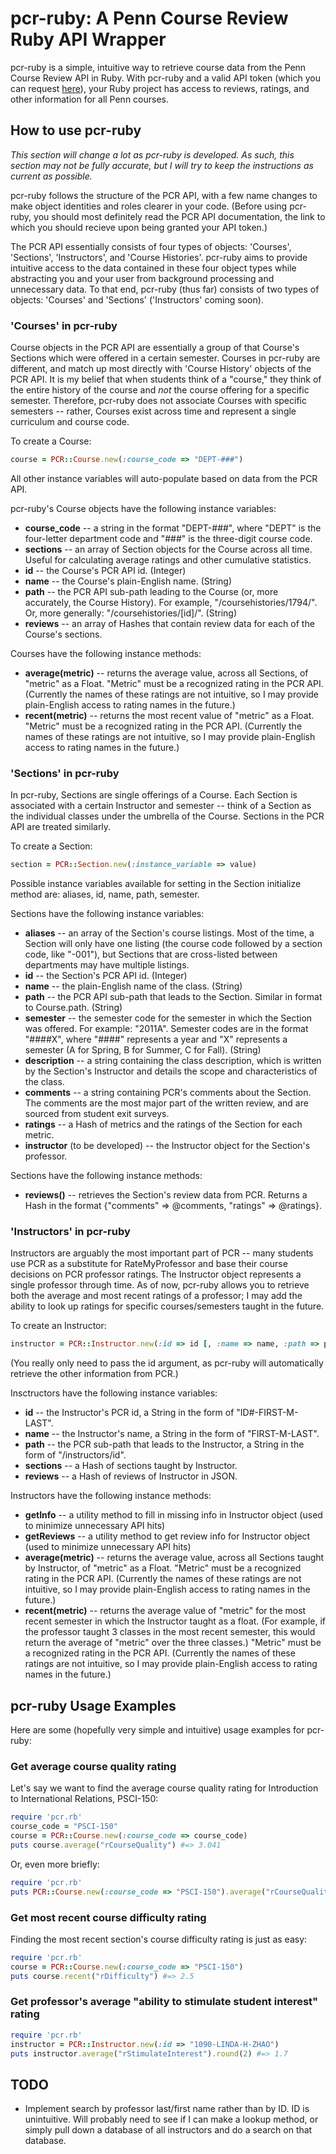 # pcr-ruby: A Penn Course Review Ruby API Wrapper #

pcr-ruby is a simple, intuitive way to retrieve course data from the Penn Course Review API in Ruby.  With pcr-ruby and a valid API token (which you can request [here](https://docs.google.com/spreadsheet/viewform?hl=en_US&formkey=dGZOZkJDaVkxdmc5QURUejAteFdBZGc6MQ#gid=0)), your Ruby project has access to reviews, ratings, and other information for all Penn courses.

## How to use pcr-ruby #

*This section will change a lot as pcr-ruby is developed.  As such, this section may not be fully accurate, but I will try to keep the instructions as current as possible.*

pcr-ruby follows the structure of the PCR API, with a few name changes to make object identities and roles clearer in your code.  (Before using pcr-ruby, you should most definitely read the PCR API documentation, the link to which you should recieve upon being granted your API token.)

The PCR API essentially consists of four types of objects: 'Courses', 'Sections', 'Instructors', and 'Course Histories'.  pcr-ruby aims to provide intuitive access to the data contained in these four object types while abstracting you and your user from background processing and unnecessary data.  To that end, pcr-ruby (thus far) consists of two types of objects: 'Courses' and 'Sections' ('Instructors' coming soon).

### 'Courses' in pcr-ruby ###

Course objects in the PCR API are essentially a group of that Course's Sections which were offered in a certain semester.  Courses in pcr-ruby are different, and match up most directly with 'Course History' objects of the PCR API.  It is my belief that when students think of a "course," they think of the entire history of the course and *not* the course offering for a specific semester.  Therefore, pcr-ruby does not associate Courses with specific semesters -- rather, Courses exist across time and represent a single curriculum and course code.

To create a Course:
```ruby
course = PCR::Course.new(:course_code => "DEPT-###")
```
All other instance variables will auto-populate based on data from the PCR API.

pcr-ruby's Course objects have the following instance variables:
*	**course_code** -- a string in the format "DEPT-###", where "DEPT" is the four-letter department code and "###" is the three-digit course code.
*	**sections** -- an array of Section objects for the Course across all time.  Useful for calculating average ratings and other cumulative statistics.
*	**id** -- the Course's PCR API id. (Integer)
*	**name** -- the Course's plain-English name.  (String)
*	**path** -- the PCR API sub-path leading to the Course (or, more accurately, the Course History).  For example, "/coursehistories/1794/".  Or, more generally: "/coursehistories/[id]/".  (String)
*	**reviews** -- an array of Hashes that contain review data for each of the Course's sections.

Courses have the following instance methods:
*	**average(metric)** -- returns the average value, across all Sections, of "metric" as a Float.  "Metric" must be a recognized rating in the PCR API.  (Currently the names of these ratings are not intuitive, so I may provide plain-English access to rating names in the future.)
*	**recent(metric)** -- returns the most recent value of "metric" as a Float.  "Metric" must be a recognized rating in the PCR API.  (Currently the names of these ratings are not intuitive, so I may provide plain-English access to rating names in the future.)

### 'Sections' in pcr-ruby ###

In pcr-ruby, Sections are single offerings of a Course.  Each Section is associated with a certain Instructor and semester -- think of a Section as the individual classes under the umbrella of the Course.  Sections in the PCR API are treated similarly.

To create a Section:
```ruby
section = PCR::Section.new(:instance_variable => value)
```
Possible instance variables available for setting in the Section initialize method are: aliases, id, name, path, semester.

Sections have the following instance variables:
*	**aliases** -- an array of the Section's course listings.  Most of the time, a Section will only have one listing (the course code followed by a section code, like "-001"), but Sections that are cross-listed between departments may have multiple listings.
*	**id** -- the Section's PCR API id.  (Integer)
*	**name** -- the plain-English name of the class.  (String)
*	**path** -- the PCR API sub-path that leads to the Section.  Similar in format to Course.path.  (String)
*	**semester** -- the semester code for the semester in which the Section was offered.  For example: "2011A".  Semester codes are in the format "####X", where "####" represents a year and "X" represents a semester (A for Spring, B for Summer, C for Fall).  (String)
*	**description** -- a string containing the class description, which is written by the Section's Instructor and details the scope and characteristics of the class.
*	**comments** -- a string containing PCR's comments about the Section.  The comments are the most major part of the written review, and are sourced from student exit surveys.
*	**ratings** -- a Hash of metrics and the ratings of the Section for each metric.
*	**instructor** (to be developed) -- the Instructor object for the Section's professor.

Sections have the following instance methods:
*	**reviews()** -- retrieves the Section's review data from PCR.  Returns a Hash in the format {"comments" => @comments, "ratings" => @ratings}.

### 'Instructors' in pcr-ruby ###

Instructors are arguably the most important part of PCR -- many students use PCR as a substitute for RateMyProfessor and base their course decisions on PCR professor ratings.  The Instructor object represents a single professor through time.  As of now, pcr-ruby allows you to retrieve both the average and most recent ratings of a professor; I may add the ability to look up ratings for specific courses/semesters taught in the future.

To create an Instructor:
```ruby
instructor = PCR::Instructor.new(:id => id [, :name => name, :path => path, :sections => sections])
```
(You really only need to pass the id argument, as pcr-ruby will automatically retrieve the other information from PCR.)

Insctructors have the following instance variables:
*	**id** -- the Instructor's PCR id, a String in the form of "ID#-FIRST-M-LAST".
*	**name** -- the Instructor's name, a String in the form of "FIRST-M-LAST".
*	**path** -- the PCR sub-path that leads to the Instructor, a String in the form of "/instructors/id".
*	**sections** -- a Hash of sections taught by Instructor.
*	**reviews** -- a Hash of reviews of Instructor in JSON.

Instructors have the following instance methods:
*	**getInfo** -- a utility method to fill in missing info in Instructor object (used to minimize unnecessary API hits)
*	**getReviews** -- a utility method to get review info for Instructor object (used to minimize unnecessary API hits)
*	**average(metric)** -- returns the average value, across all Sections taught by Instructor, of "metric" as a Float.  "Metric" must be a recognized rating in the PCR API.  (Currently the names of these ratings are not intuitive, so I may provide plain-English access to rating names in the future.)
*	**recent(metric)** -- returns the average value of "metric" for the most recent semester in which the Instructor taught as a float. (For example, if the professor taught 3 classes in the most recent semester, this would return the average of "metric" over the three classes.)  "Metric" must be a recognized rating in the PCR API.  (Currently the names of these ratings are not intuitive, so I may provide plain-English access to rating names in the future.)

## pcr-ruby Usage Examples ##

Here are some (hopefully very simple and intuitive) usage examples for pcr-ruby:

### Get average course quality rating ###
Let's say we want to find the average course quality rating for Introduction to International Relations, PSCI-150:

```ruby
require 'pcr.rb'
course_code = "PSCI-150"
course = PCR::Course.new(:course_code => course_code)
puts course.average("rCourseQuality") #=> 3.041
```

Or, even more briefly:

```ruby
require 'pcr.rb'
puts PCR::Course.new(:course_code => "PSCI-150").average("rCourseQuality") #=> 3.041
```

### Get most recent course difficulty rating ###
Finding the most recent section's course difficulty rating is just as easy:

```ruby
require 'pcr.rb'
course = PCR::Course.new(:course_code => "PSCI-150")
puts course.recent("rDifficulty") #=> 2.5
```

### Get professor's average "ability to stimulate student interest" rating ###
```ruby
require 'pcr.rb'
instructor = PCR::Instructor.new(:id => "1090-LINDA-H-ZHAO")
puts instructor.average("rStimulateInterest").round(2) #=> 1.7
```

## TODO ##
*	Implement search by professor last/first name rather than by ID.  ID is unintuitive.  Will probably need to see if I can make a lookup method, or simply pull down a database of all instructors and do a search on that database.